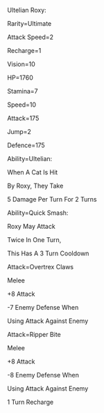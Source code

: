 Ultelian Roxy:

Rarity=Ultimate

Attack Speed=2

Recharge=1

Vision=10

HP=1760

Stamina=7

Speed=10

Attack=175

Jump=2

Defence=175

Ability=Ultelian:

When A Cat Is Hit

By Roxy, They Take

5 Damage Per Turn For 2 Turns

Ability=Quick Smash:

Roxy May Attack

Twice In One Turn,

This Has A 3 Turn Cooldown

Attack=Overtrex Claws

Melee

+8 Attack

-7 Enemy Defense When

Using Attack Against Enemy

Attack=Ripper Bite

Melee

+8 Attack

-8 Enemy Defense When

Using Attack Against Enemy

1 Turn Recharge
